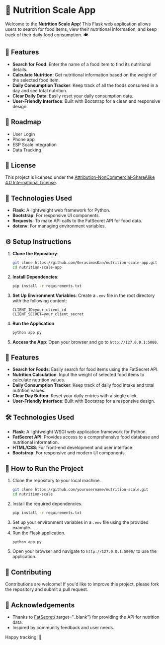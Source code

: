 
# 🍏 Nutrition Scale App

Welcome to the **Nutrition Scale App**! This Flask web application allows users to search for food items, view their nutritional information, and keep track of their daily food consumption. 🍽️

## 🚀 Features

- **Search for Food**: Enter the name of a food item to find its nutritional details.
- **Calculate Nutrition**: Get nutritional information based on the weight of the selected food item.
- **Daily Consumption Tracker**: Keep track of all the foods consumed in a day and see total nutrition.
- **Clear Daily Data**: Easily reset your daily consumption data.
- **User-Friendly Interface**: Built with Bootstrap for a clean and responsive design.

## :bookmark_tabs: Roadmap
- User Login
- Phone app
- ESP Scale integration
- Data Tracking

## 📜 License

This project is licensed under the [Attribution-NonCommercial-ShareAlike 4.0 International License](https://creativecommons.org/licenses/by-nc-sa/4.0/).

## 🔧 Technologies Used

- **Flask**: A lightweight web framework for Python.
- **Bootstrap**: For responsive UI components.
- **Requests**: To make API calls to the FatSecret API for food data.
- **dotenv**: For managing environment variables.

## ⚙️ Setup Instructions

1. **Clone the Repository**:
   ```bash
   git clone https://github.com/GerasimosKan/nutrition-scale-app.git
   cd nutrition-scale-app
   ```

2. **Install Dependencies**:
   ```bash
   pip install -r requirements.txt
   ```

3. **Set Up Environment Variables**: Create a `.env` file in the root directory with the following content:
   ```plaintext
   CLIENT_ID=your_client_id
   CLIENT_SECRET=your_client_secret
   ```

4. **Run the Application**:
   ```bash
   python app.py
   ```

5. **Access the App**: Open your browser and go to `http://127.0.0.1:5000`.

## 🌟 Features

- **Search for Foods**: Easily search for food items using the FatSecret API.
- **Nutrition Calculation**: Input the weight of selected food items to calculate nutrition values.
- **Daily Consumption Tracker**: Keep track of daily food intake and total nutrition values.
- **Clear Day Button**: Reset your daily entries with a single click.
- **User-Friendly Interface**: Built with Bootstrap for a responsive design.

## 🛠️ Technologies Used

- **Flask**: A lightweight WSGI web application framework for Python.
- **FatSecret API**: Provides access to a comprehensive food database and nutritional information.
- **HTML/CSS**: For front-end development and user interface.
- **Bootstrap**: For responsive and modern UI components.

## 📝 How to Run the Project

1. Clone the repository to your local machine.
   ```bash
   git clone https://github.com/yourusername/nutrition-scale.git
   cd nutrition-scale
   ```
2. Install the required dependencies.
   ```bash
   pip install -r requirements.txt
   ```
3. Set up your environment variables in a `.env` file using the provided example.
4. Run the Flask application.
   ```bash
   python app.py
   ```
5. Open your browser and navigate to `http://127.0.0.1:5000/` to use the application.

## 👥 Contributing

Contributions are welcome! If you'd like to improve this project, please fork the repository and submit a pull request.

## 🤝 Acknowledgements

- Thanks to [FatSecret](https://www.fatsecret.com/){:target="_blank"} for providing the API for nutrition data.
- Inspired by community feedback and user needs.

Happy tracking! 🎉
